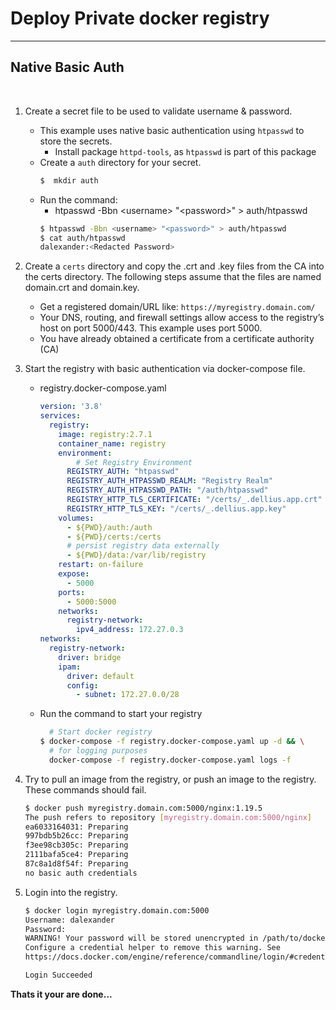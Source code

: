 # Deploy Private docker registry

---

## Native Basic Auth

<br/>

1. Create a secret file to be used to validate username & password.
    - This example uses native basic authentication using `htpasswd` to store the secrets. 
        - Install package `httpd-tools`, as `htpasswd` is part of this package
    - Create a `auth` directory for your secret.
        ```bash
        $  mkdir auth
        ```
    - Run the command:
        - htpasswd -Bbn \<username> "\<password>" > auth/htpasswd
        ```bash
        $ htpasswd -Bbn <username> "<password>" > auth/htpasswd
        $ cat auth/htpasswd
        dalexander:<Redacted Password>
        ```

2. Create a `certs` directory and copy the .crt and .key files from the CA into the certs directory. The following steps assume that the files are named domain.crt and domain.key.
    - Get a registered domain/URL like: `https://myregistry.domain.com/`
    - Your DNS, routing, and firewall settings allow access to the registry’s host on port 5000/443. This example uses port 5000.
    - You have already obtained a certificate from a certificate authority (CA)

3. Start the registry with basic authentication via docker-compose file.

    - registry.docker-compose.yaml

        ```yml
        version: '3.8'
        services: 
          registry:
            image: registry:2.7.1
            container_name: registry
            environment: 
                # Set Registry Environment
              REGISTRY_AUTH: "htpasswd"
              REGISTRY_AUTH_HTPASSWD_REALM: "Registry Realm"
              REGISTRY_AUTH_HTPASSWD_PATH: "/auth/htpasswd"
              REGISTRY_HTTP_TLS_CERTIFICATE: "/certs/_.dellius.app.crt"
              REGISTRY_HTTP_TLS_KEY: "/certs/_.dellius.app.key"
            volumes: 
              - ${PWD}/auth:/auth
              - ${PWD}/certs:/certs
              # persist registry data externally
              - ${PWD}/data:/var/lib/registry
            restart: on-failure
            expose: 
              - 5000
            ports: 
              - 5000:5000
            networks: 
              registry-network:
                ipv4_address: 172.27.0.3
        networks: 
          registry-network:
            driver: bridge
            ipam: 
              driver: default
              config: 
                - subnet: 172.27.0.0/28
        ```
    - Run the command to start your registry
        ```bash
          # Start docker registry
        $ docker-compose -f registry.docker-compose.yaml up -d && \
          # for logging purposes
          docker-compose -f registry.docker-compose.yaml logs -f
        ```
4. Try to pull an image from the registry, or push an image to the registry. These commands should fail.
    ```bash
    $ docker push myregistry.domain.com:5000/nginx:1.19.5
    The push refers to repository [myregistry.domain.com:5000/nginx]
    ea6033164031: Preparing 
    997bdb5b26cc: Preparing 
    f3ee98cb305c: Preparing 
    2111bafa5ce4: Preparing 
    87c8a1d8f54f: Preparing 
    no basic auth credentials

    ```
5. Login into the registry.

    ```bash
    $ docker login myregistry.domain.com:5000
    Username: dalexander
    Password: 
    WARNING! Your password will be stored unencrypted in /path/to/docker/.docker/config.json.
    Configure a credential helper to remove this warning. See
    https://docs.docker.com/engine/reference/commandline/login/#credentials-store
    
    Login Succeeded
    
    ```

**Thats it your are done...**